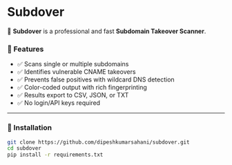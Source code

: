 # Subdover

🚀 **Subdover** is a professional and fast **Subdomain Takeover Scanner**.

### 🧠 Features

- ✅ Scans single or multiple subdomains
- ✅ Identifies vulnerable CNAME takeovers
- ✅ Prevents false positives with wildcard DNS detection
- ✅ Color-coded output with rich fingerprinting
- ✅ Results export to CSV, JSON, or TXT
- ✅ No login/API keys required

---

### 🔧 Installation

```bash
git clone https://github.com/dipeshkumarsahani/subdover.git
cd subdover
pip install -r requirements.txt

